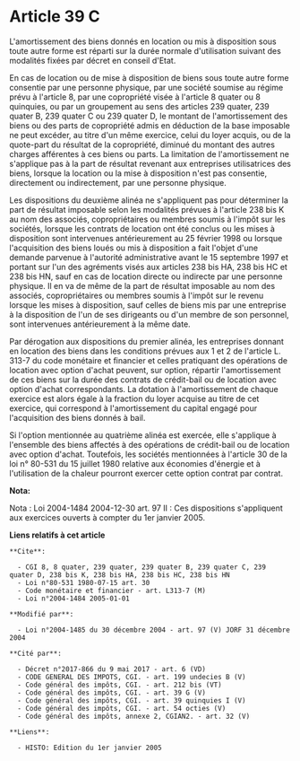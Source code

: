 # Article 39 C

L'amortissement des biens donnés en location ou mis à disposition sous toute autre forme est réparti sur la durée normale
d'utilisation suivant des modalités fixées par décret en conseil d'Etat.

En cas de location ou de mise à disposition de biens sous toute autre forme consentie par une personne physique, par une
société soumise au régime prévu à l'article 8, par une copropriété visée à l'article 8 quater ou 8 quinquies, ou par un
groupement au sens des articles 239 quater, 239 quater B, 239 quater C ou 239 quater D, le montant de l'amortissement des
biens ou des parts de copropriété admis en déduction de la base imposable ne peut excéder, au titre d'un même exercice, celui
du loyer acquis, ou de la quote-part du résultat de la copropriété, diminué du montant des autres charges afférentes à ces
biens ou parts. La limitation de l'amortissement ne s'applique pas à la part de résultat revenant aux entreprises
utilisatrices des biens, lorsque la location ou la mise à disposition n'est pas consentie, directement ou indirectement, par
une personne physique.

Les dispositions du deuxième alinéa ne s'appliquent pas pour déterminer la part de résultat imposable selon les modalités
prévues à l'article 238 bis K au nom des associés, copropriétaires ou membres soumis à l'impôt sur les sociétés, lorsque les
contrats de location ont été conclus ou les mises à disposition sont intervenues antérieurement au 25 février 1998 ou lorsque
l'acquisition des biens loués ou mis à disposition a fait l'objet d'une demande parvenue à l'autorité administrative avant le
15 septembre 1997 et portant sur l'un des agréments visés aux articles 238 bis HA, 238 bis HC et 238 bis HN, sauf en cas de
location directe ou indirecte par une personne physique. Il en va de même de la part de résultat imposable au nom des
associés, copropriétaires ou membres soumis à l'impôt sur le revenu lorsque les mises à disposition, sauf celles de biens mis
par une entreprise à la disposition de l'un de ses dirigeants ou d'un membre de son personnel, sont intervenues
antérieurement à la même date.

Par dérogation aux dispositions du premier alinéa, les entreprises donnant en location des biens dans les conditions prévues
aux 1 et 2 de l'article L. 313-7 du code monétaire et financier et celles pratiquant des opérations de location avec option
d'achat peuvent, sur option, répartir l'amortissement de ces biens sur la durée des contrats de crédit-bail ou de location
avec option d'achat correspondants. La dotation à l'amortissement de chaque exercice est alors égale à la fraction du loyer
acquise au titre de cet exercice, qui correspond à l'amortissement du capital engagé pour l'acquisition des biens donnés à
bail.

Si l'option mentionnée au quatrième alinéa est exercée, elle s'applique à l'ensemble des biens affectés à des opérations de
crédit-bail ou de location avec option d'achat. Toutefois, les sociétés mentionnées à l'article 30 de la loi n° 80-531 du 15
juillet 1980 relative aux économies d'énergie et à l'utilisation de la chaleur pourront exercer cette option contrat par
contrat.

**Nota:**

Nota : Loi 2004-1484 2004-12-30 art. 97 II : Ces dispositions s'appliquent aux exercices ouverts à compter du 1er janvier
2005.

**Liens relatifs à cet article**

	**Cite**:

	  - CGI 8, 8 quater, 239 quater, 239 quater B, 239 quater C, 239 quater D, 238 bis K, 238 bis HA, 238 bis HC, 238 bis HN
	  - Loi n°80-531 1980-07-15 art. 30
	  - Code monétaire et financier - art. L313-7 (M)
	  - Loi n°2004-1484 2005-01-01

	**Modifié par**:

	  - Loi n°2004-1485 du 30 décembre 2004 - art. 97 (V) JORF 31 décembre 2004

	**Cité par**:

	  - Décret n°2017-866 du 9 mai 2017 - art. 6 (VD)
	  - CODE GENERAL DES IMPOTS, CGI. - art. 199 undecies B (V)
	  - Code général des impôts, CGI. - art. 212 bis (VT)
	  - Code général des impôts, CGI. - art. 39 G (V)
	  - Code général des impôts, CGI. - art. 39 quinquies I (V)
	  - Code général des impôts, CGI. - art. 54 octies (V)
	  - Code général des impôts, annexe 2, CGIAN2. - art. 32 (V)

	**Liens**:

	  - HISTO: Edition du 1er janvier 2005
